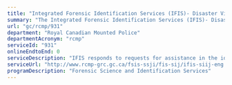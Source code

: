 ```yaml
---
title: "Integrated Forensic Identification Services (IFIS)- Disaster Victim Identification (DVI)"
summary: "The Integrated Forensic Identification Services (IFIS)- Disaster Victim Identification (DVI) service from Royal Canadian Mounted Police is not available end-to-end online, according to the GC Service Inventory."
url: "gc/rcmp/931"
department: "Royal Canadian Mounted Police"
departmentAcronym: "rcmp"
serviceId: "931"
onlineEndtoEnd: 0
serviceDescription: "IFIS responds to requests for assistance in the identification of deceased persons during mass casualty incidents, within Canada and internationally."
serviceUrl: "http://www.rcmp-grc.gc.ca/fsis-ssji/fis-sij/ifis-siij-eng.htm"
programDescription: "Forensic Science and Identification Services"
---
```

